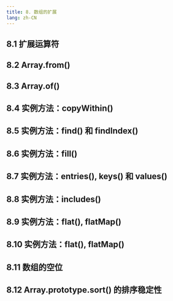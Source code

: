 ```yaml
---
title: 8. 数组的扩展
lang: zh-CN
---
```


## 8.1 扩展运算符

## 8.2 Array.from()

## 8.3 Array.of()

## 8.4 实例方法：copyWithin()

## 8.5 实例方法：find() 和 findIndex()

## 8.6 实例方法：fill()

## 8.7 实例方法：entries(), keys() 和 values()

## 8.8 实例方法：includes()

## 8.9 实例方法：flat(), flatMap()

## 8.10 实例方法：flat(), flatMap()

## 8.11 数组的空位

## 8.12 Array.prototype.sort() 的排序稳定性
